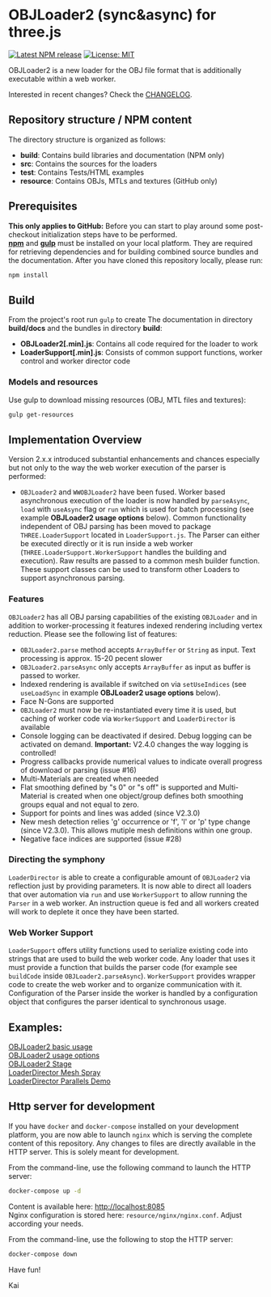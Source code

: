 OBJLoader2 (sync&async) for three.js
===

[![Latest NPM release](https://img.shields.io/npm/v/wwobjloader2.svg)](https://www.npmjs.com/package/wwobjloader2)
[![License: MIT](https://img.shields.io/badge/License-MIT-yellow.svg)](https://github.com/kaisalmen/WWOBJLoader/blob/master/LICENSE)

OBJLoader2 is a new loader for the OBJ file format that is additionally executable within a web worker.

Interested in recent changes? Check the [CHANGELOG](CHANGELOG.md).

## Repository structure / NPM content
The directory structure is organized as follows:
- **build**: Contains build libraries and documentation (NPM only)
- **src**: Contains the sources for the loaders
- **test**: Contains Tests/HTML examples
- **resource**: Contains OBJs, MTLs and textures (GitHub only)

## Prerequisites
**This only applies to GitHub:** Before you can start to play around some post-checkout initialization steps have to be performed.<br>
**[npm](https://nodejs.org)** and **[gulp](http://gulpjs.com/)** must be installed on your local platform. They are required for retrieving dependencies and for building combined source bundles and the documentation.
After you have cloned this repository locally, please run:<br>
```bash
npm install
```

## Build
From the project's root run `gulp` to create The documentation in directory **build/docs** and the bundles in directory **build**:
 - **OBJLoader2[.min].js**: Contains all code required for the loader to work
 - **LoaderSupport[.min].js**: Consists of common support functions, worker control and worker director code
 
### Models and resources
Use gulp to download missing resources (OBJ, MTL files and textures):
```bash
gulp get-resources
```


## Implementation Overview
Version 2.x.x introduced substantial enhancements and chances especially but not only to the way the web worker execution of the parser is performed:
- `OBJLoader2` and `WWOBJLoader2` have been fused. Worker based asynchronous execution of the loader is now handled by `parseAsync`, `load` with `useAsync` flag or `run` which is used for batch processing (see example **OBJLoader2 usage options** below). Common functionality independent of OBJ parsing has been moved to package `THREE.LoaderSupport` located in `LoaderSupport.js`. The Parser can either be executed directly or it is run inside a web worker (`THREE.LoaderSupport.WorkerSupport` handles the building and execution). Raw results are passed to a common mesh builder function. These support classes can be used to transform other Loaders to support asynchronous parsing. 

### Features
`OBJLoader2` has all OBJ parsing capabilities of the existing `OBJLoader` and in addition to worker-processing it features indexed rendering including vertex reduction. Please see the following list of features:
- `OBJLoader2.parse` method accepts `ArrayBuffer` or `String` as input. Text processing is approx. 15-20 pecent slower
- `OBJLoader2.parseAsync` only accepts `ArrayBuffer` as input as buffer is passed to worker.
- Indexed rendering is available if switched on via `setUseIndices` (see `useLoadSync` in example **OBJLoader2 usage options** below).
- Face N-Gons are supported
- `OBJLoader2` must now be re-instantiated every time it is used, but caching of worker code via `WorkerSupport` and `LoaderDirector` is available
- Console logging can be deactivated if desired. Debug logging can be activated on demand. **Important:** V2.4.0 changes the way logging is controlled!
- Progress callbacks provide numerical values to indicate overall progress of download or parsing (issue #16)
- Multi-Materials are created when needed
- Flat smoothing defined by "s 0" or "s off" is supported and Multi-Material is created when one object/group defines both smoothing groups equal and not equal to zero.
- Support for points and lines was added (since V2.3.0) 
- New mesh detection relies 'g' occurrence or 'f', 'l' or 'p' type change (since V2.3.0). This allows mutiple mesh definitions within one group.
- Negative face indices are supported (issue #28)


### Directing the symphony
`LoaderDirector` is able to create a configurable amount of `OBJLoader2` via reflection just by providing parameters. It is now able to direct all loaders that over automation via `run` and use `WorkerSupport` to allow running the `Parser` in a web worker. An instruction queue is fed and all workers created will work to deplete it once they have been started.


### Web Worker Support
`LoaderSupport` offers utility functions used to serialize existing code into strings that are used to build the web worker code. Any loader that uses it must provide a function that builds the parser code (for example see `buildCode` inside `OBJLoader2.parseAsync`). `WorkerSupport` provides wrapper code to create the web worker and to organize communication with it. Configuration of the Parser inside the worker is handled by a configuration object that configures the parser identical to synchronous usage.

## Examples:
[OBJLoader2 basic usage](https://kaisalmen.de/wwobjloader2/objloader2/main.min.html)<br>
[OBJLoader2 usage options](https://kaisalmen.de/wwobjloader2/wwobjloader2/main.min.html)<br>
[OBJLoader2 Stage](https://kaisalmen.de/wwobjloader2/wwobjloader2stage/main.min.html)<br>
[LoaderDirector Mesh Spray](https://kaisalmen.de/wwobjloader2/meshspray/main.min.html)<br>
[LoaderDirector Parallels Demo](https://kaisalmen.de/wwobjloader2/wwparallels/main.min.html)<br>

## Http server for development
If you have `docker` and `docker-compose` installed on your development platform, you are now able to launch `nginx` which is serving the complete content of this repository. Any changes to files are directly available in the HTTP server. This is solely meant for development.

From the command-line, use the following command to launch the HTTP server:
```bash
docker-compose up -d
```
Content is available here: [http://localhost:8085](http://localhost:8085)<br>
Nginx configuration is stored here: `resource/nginx/nginx.conf`. Adjust according your needs.
 
From the command-line, use the following to stop the HTTP server:
```bash
docker-compose down
```

Have fun!

Kai
